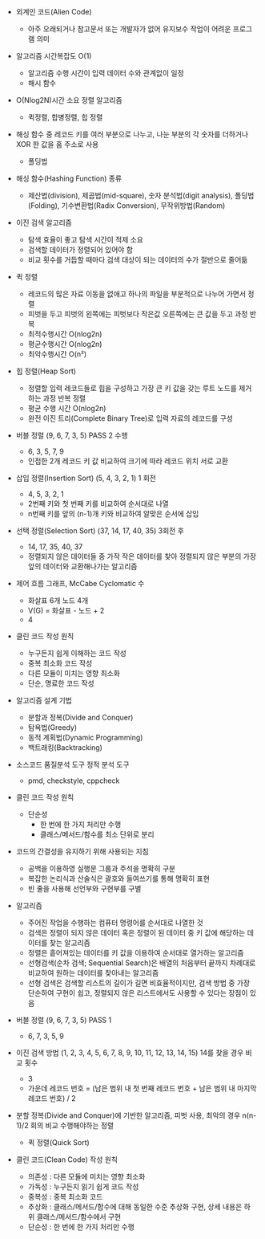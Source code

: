 - 외계인 코드(Alien Code)
  - 아주 오래되거나 참고문서 또는 개발자가 없어 유지보수 작업이 어려운 프로그램 의미

- 알고리즘 시간복잡도 O(1)
  - 알고리즘 수행 시간이 입력 데이터 수와 관계없이 일정
  - 해시 함수

- O(Nlog2N)시간 소요 정렬 알고리즘
  - 퀵정렬, 합병정렬, 힙 정렬

- 해싱 함수 중 레코드 키를 여러 부분으로 나누고, 나눈 부분의 각 숫자를 더하거나 XOR 한 값을 홈 주소로 사용
  - 폴딩법

- 해싱 함수(Hashing Function) 종류
  - 제산법(division), 제곱법(mid-square), 숫자 분석법(digit analysis), 폴딩법(Folding), 기수변환법(Radix Conversion), 무작위방법(Random)

- 이진 검색 알고리즘
  - 탐색 효율이 좋고 탐색 시간이 적제 소요
  - 검색할 데이터가 정렬되어 있어야 함
  - 비교 횟수를 거듭할 때마다 검색 대상이 되는 데이터의 수가 절반으로 줄어듦

- 퀵 정렬
  - 레코드의 많은 자료 이동을 없애고 하나의 파일을 부분적으로 나누어 가면서 정렬
  - 피벗을 두고 피벗의 왼쪽에는 피벗보다 작은값 오른쪽에는 큰 값을 두고 과정 반복
  - 최적수행시간 O(nlog2n)
  - 평균수행시간 O(nlog2n)
  - 최악수행시간 O(n&#178;)

- 힙 정렬(Heap Sort)
  - 정렬할 입력 레코드들로 힙을 구성하고 가장 큰 키 값을 갖는 루트 노드를 제거하는 과정 반복 정렬
  - 평균 수행 시간 O(nlog2n)
  - 완전 이진 트리(Complete Binary Tree)로 입력 자료의 레코드를 구성

- 버블 정렬 (9, 6, 7, 3, 5) PASS 2 수행
  - 6, 3, 5, 7, 9
  - 인접한 2개 레코드 키 값 비교하여 크기에 따라 레코드 위치 서로 교환

- 삽입 정렬(Insertion Sort) (5, 4, 3, 2, 1) 1 회전
  - 4, 5, 3, 2, 1
  - 2번째 키와 첫 번째 키를 비교하여 순서대로 나열
  - n번째 키를 앞의 (n-1)개 키와 비교하여 알맞은 순서에 삽입

- 선택 정렬(Selection Sort) (37, 14, 17, 40, 35) 3회전 후
  - 14, 17, 35, 40, 37
  - 정렬되지 않은 데이터들 중 가작 작은 데이터를 찾아 정렬되지 않은 부분의 가장 앞의 데이터와 교환해나가는 알고리즘


- 제어 흐름 그래프, McCabe Cyclomatic 수
  - 화살표 6개 노드 4개
  - V(G) = 화살표 - 노드 + 2
  - 4

- 클린 코드 작성 원칙
  - 누구든지 쉽게 이해하는 코드 작성
  - 중복 최소화 코드 작성
  - 다른 모듈이 미치는 영향 최소화
  - 단순, 명료한 코드 작성

- 알고리즘 설계 기법
  - 분할과 정복(Divide and Conquer)
  - 탐욕법(Greedy)
  - 동적 계획법(Dynamic Programming)
  - 백트래킹(Backtracking)

- 소스코드 품질분석 도구 정적 분석 도구
  - pmd, checkstyle, cppcheck

- 클린 코드 작성 원칙 
  - 단순성
    - 한 번에 한 가지 처리만 수행
    - 클래스/메서드/함수를 최소 단위로 분리

- 코드의 간결성을 유지하기 위해 사용되는 지침
  - 공백을 이용하영 실행문 그룹과 주석을 명확히 구분
  - 복잡한 논리식과 산술식은 괄호와 들여쓰기를 통해 명확히 표현
  - 빈 줄을 사용해 선언부와 구현부를 구별


- 알고리즘
  - 주어진 작업을 수행하는 컴퓨터 명령어를 순서대로 나열한 것
  - 검색은 정렬이 되지 않은 데이터 혹은 정렬이 된 데이터 중 키 값에 해당하는 데이터를 찾는 알고리즘
  - 정렬은 흩어져있는 데이터를 키 값을 이용하여 순서대로 열거하는 알고리즘
  - 선형검색(순차 검색; Sequential Search)은 배열의 처음부터 끝까지 차례대로 비교하여 원하는 데이터를 찾아내는 알고리즘
  - 선형 검색은 검색할 리스트의 길이가 길면 비효율적이지만, 검색 방법 중 가장 단순하여 구현이 쉽고, 정렬되지 않은 리스트에서도 사용할 수 있다는 장점이 있음


- 버블 정렬 (9, 6, 7, 3, 5) PASS 1
  - 6, 7, 3, 5, 9


- 이진 검색 방법 (1, 2, 3, 4, 5, 6, 7, 8, 9, 10, 11, 12, 13, 14, 15) 14를 찾을 경우 비교 횟수
  - 3
  - 가운데 레코드 번호 = (남은 범위 내 첫 번째 레코드 번호 + 남은 범위 내 마지막 레코드 번호) / 2


- 분할 정복(Divide and Conquer)에 기반한 알고리즘, 피벗 사용, 최악의 경우 n(n-1)/2 회의 비교 수행해야하는 정렬
  - 퀵 정렬(Quick Sort)


- 클린 코드(Clean Code) 작성 원칙
  - 의존성 : 다른 모듈에 미치는 영향 최소화
  - 가독성 : 누구든지 읽기 쉽게 코드 작성
  - 중복성 : 중복 최소화 코드
  - 추상화 : 클래스/메서드/함수에 대해 동일한 수준 추상화 구현, 상세 내용은 하위 클래스/메서드/함수에서 구현
  - 단순성 : 한 번에 한 가지 처리만 수행

  

